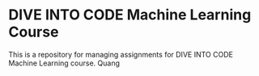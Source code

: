 # DIVE INTO CODE Machine Learning Course
This is a repository for managing assignments for DIVE INTO CODE Machine Learning course. 
Quang
